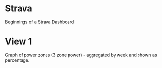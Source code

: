 # Strava
Beginnings of a Strava Dashboard

# View 1
Graph of power zones (3 zone power) - aggregated by week and shown as percentage. 